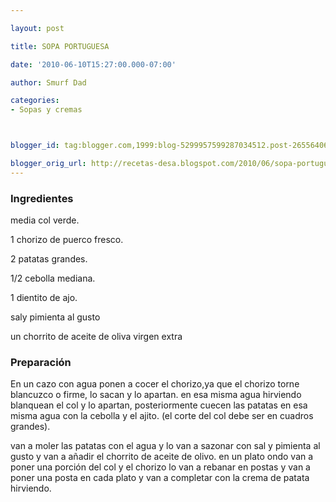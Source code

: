 ```yaml
---

layout: post

title: SOPA PORTUGUESA

date: '2010-06-10T15:27:00.000-07:00'

author: Smurf Dad

categories:
- Sopas y cremas



blogger_id: tag:blogger.com,1999:blog-5299957599287034512.post-2655640695316441661

blogger_orig_url: http://recetas-desa.blogspot.com/2010/06/sopa-portuguesa.html
---
```


<h3>Ingredientes</h3>media col verde.

1 chorizo de puerco fresco.

2 patatas grandes.

1/2 cebolla mediana.

1 dientito de ajo.

saly pimienta al gusto

un chorrito de aceite de oliva virgen extra

<h3>Preparación</h3>En un cazo con agua ponen a cocer el chorizo,ya que el chorizo torne blancuzco o firme, lo sacan y lo apartan. en esa misma agua hirviendo blanquean el col y lo apartan, posteriormente cuecen las patatas en esa misma agua con la cebolla y el ajito. (el corte del col debe ser en cuadros grandes).

van a moler las patatas con el agua y lo van a sazonar con sal y pimienta al gusto y van a añadir el chorrito de aceite de olivo. en un plato ondo van a poner una porción del col y el chorizo lo van a rebanar en postas y van a poner una posta en cada plato y van a completar con la crema de patata hirviendo.